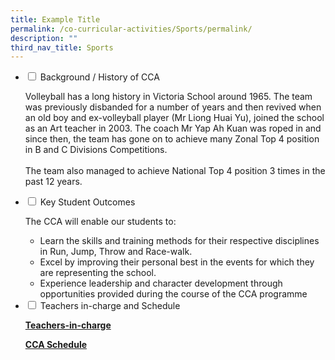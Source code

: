 ```yaml
---
title: Example Title
permalink: /co-curricular-activities/Sports/permalink/
description: ""
third_nav_title: Sports
---
```

<ul class="jekyllcodex_accordion">
  <li>
    <input type="checkbox" id="accordion1">
    <label for="accordion1">Background / History of CCA</label>
    <div>
      <p>Volleyball has a long history in Victoria School around 1965. The team was previously disbanded for a number of years and then revived when an old boy and ex-volleyball player (Mr Liong Huai Yu), joined the school as an Art teacher in 2003. The coach Mr Yap Ah Kuan was roped in and since then, the team has gone on to achieve many Zonal Top 4 position in B and C Divisions Competitions.<br><br>The team also managed to achieve National Top 4 position 3 times in the past 12 years.</p>
    </div>
	</li>
	  <li>
    <input type="checkbox" id="accordion2">
    <label for="accordion2">Key Student Outcomes</label>
    <div>
			<p>The CCA will enable our students to:</p>
			<ul><li>Learn the skills and training methods for their respective disciplines in Run, Jump, Throw and Race-walk.</li><li>Excel by improving their personal best in the events for which they are representing the school.</li><li>Experience leadership and character development through opportunities provided during the course of the CCA programme</li></ul>
    </div>
	</li> 
	  <li>
    <input type="checkbox" id="accordion3">
    <label for="accordion3">Teachers in-charge and Schedule</label>
    <div>
			<p><a href="/our-people/staff/cca-teachers/"><b>Teachers-in-charge</b></a></p>
			<p><a href="/cca-schedule/"><b>CCA Schedule</b></a></p>
    </div>
	</li> 
</ul>